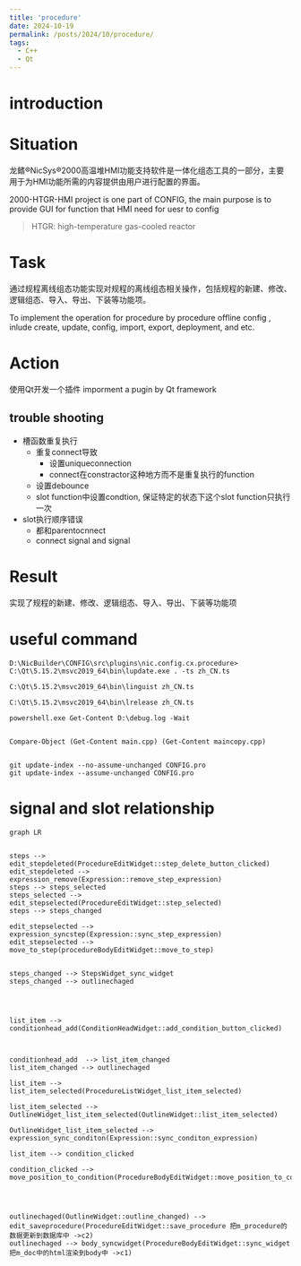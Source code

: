 ```yaml
---
title: 'procedure'
date: 2024-10-19
permalink: /posts/2024/10/procedure/
tags:
  - C++
  - Qt
---
```


# introduction





# Situation
龙鳍®NicSys®2000高温堆HMI功能支持软件是一体化组态工具的一部分，主要用于为HMI功能所需的内容提供由用户进行配置的界面。

2000-HTGR-HMI project  is one part of CONFIG, the main purpose is to provide GUI for function that HMI need for uesr to config  
> HTGR: high-temperature gas-cooled reactor

# Task
通过规程离线组态功能实现对规程的离线组态相关操作，包括规程的新建、修改、逻辑组态、导入、导出、下装等功能项。

To implement the operation for procedure by procedure offline config , inlude create, update, config, import, export, deployment, and etc.



# Action
使用Qt开发一个插件
imporment a pugin by Qt framework
## trouble shooting
- 槽函数重复执行
    - 重复connect导致
        - 设置uniqueconnection
        - connect在constractor这种地方而不是重复执行的function
    - 设置debounce
    - slot function中设置condtion, 保证特定的状态下这个slot function只执行一次
- slot执行顺序错误
   - 都和parentocnnect
   - connect signal and signal
# Result

实现了规程的新建、修改、逻辑组态、导入、导出、下装等功能项



# useful command
```
D:\NicBuilder\CONFIG\src\plugins\nic.config.cx.procedure> C:\Qt\5.15.2\msvc2019_64\bin\lupdate.exe . -ts zh_CN.ts

C:\Qt\5.15.2\msvc2019_64\bin\linguist zh_CN.ts

C:\Qt\5.15.2\msvc2019_64\bin\lrelease zh_CN.ts

powershell.exe Get-Content D:\debug.log -Wait


Compare-Object (Get-Content main.cpp) (Get-Content maincopy.cpp)


git update-index --no-assume-unchanged CONFIG.pro
git update-index --assume-unchanged CONFIG.pro

```

# signal and slot relationship











```mermaid
graph LR


steps --> edit_stepdeleted(ProcedureEditWidget::step_delete_button_clicked)
edit_stepdeleted --> expression_remove(Expression::remove_step_expression)
steps --> steps_selected
steps_selected --> edit_stepselected(ProcedureEditWidget::step_selected)
steps --> steps_changed

edit_stepselected --> expression_syncstep(Expression::sync_step_expression)
edit_stepselected --> move_to_step(procedureBodyEditWidget::move_to_step)


steps_changed --> StepsWidget_sync_widget
steps_changed --> outlinechaged




list_item --> conditionhead_add(ConditionHeadWidget::add_condition_button_clicked) 



conditionhead_add  --> list_item_changed
list_item_changed --> outlinechaged

list_item --> list_item_selected(ProcedureListWidget_list_item_selected)

list_item_selected --> OutlineWidget_list_item_selected(OutlineWidget::list_item_selected)

OutlineWidget_list_item_selected --> expression_sync_conditon(Expression::sync_conditon_expression)

list_item --> condition_clicked

condition_clicked -->  move_position_to_condition(ProcedureBodyEditWidget::move_position_to_condition)




outlinechaged(OutlineWidget::outline_changed) --> edit_saveprocedure(ProcedureEditWidget::save_procedure 把m_procedure的数据更新到数据库中 ->c2)
outlinechaged --> body_syncwidget(ProcedureBodyEditWidget::sync_widget 把m_doc中的html渲染到body中 ->c1)






```





